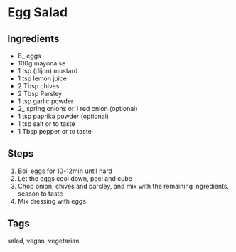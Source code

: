 # Egg Salad

## Ingredients

* 8_ eggs 
* 100g mayonaise 
* 1 tsp (dijon) mustard 
* 1 tsp lemon juice 
* 2 Tbsp chives
* 2 Tbsp Parsley 
* 1 tsp garlic powder
* 2_ spring onions or 1 red onion (optional)
* 1 tsp paprika powder (optional)
* 1 tsp salt or to taste
* 1 Tbsp pepper or to taste
 

## Steps

1. Boil eggs for 10-12min until hard
2. Let the eggs cool down, peel and cube
3. Chop onion, chives and parsley, and mix with the remaining ingredients, season to taste
4. Mix dressing with eggs

## Tags
salad, vegan, vegetarian
